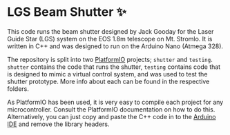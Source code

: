 # LGS Beam Shutter ✨

This code runs the beam shutter designed by Jack Gooday for the Laser Guide Star (LGS) system on the EOS 1.8m telescope on Mt. Stromlo. It is written in C++ and was designed to run on the Arduino Nano (Atmega 328).

The repository is split into two [PlatformIO](https://platformio.org/) projects; `shutter` and `testing`. `shutter` contains the code that runs the shutter, `testing` contains code that is designed to mimic a virtual control system, and was used to test the shutter prototype. More info about each can be found in the respective folders.

As PlatformIO has been used, it is very easy to compile each project for any microcontroller. Consult the PlatformIO documentation on how to do this. Alternatively, you can just copy and paste the C++ code in to the [Arduino IDE](https://www.arduino.cc/en/main/software) and remove the library headers.
